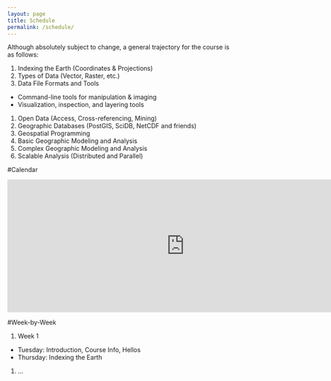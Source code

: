 ```yaml
---
layout: page
title: Schedule
permalink: /schedule/
---
```


Although absolutely subject to change, a general trajectory for the course is as
follows:

 1. Indexing the Earth (Coordinates & Projections)
 1. Types of Data (Vector, Raster, etc.)
 1. Data File Formats and Tools
   * Command-line tools for manipulation & imaging
   * Visualization, inspection, and layering tools
 1. Open Data (Access, Cross-referencing, Mining)
 1. Geographic Databases (PostGIS, SciDB, NetCDF and friends)
 1. Geospatial Programming
 1. Basic Geographic Modeling and Analysis
 1. Complex Geographic Modeling and Analysis
 1. Scalable Analysis (Distributed and Parallel)

#Calendar

<iframe src="https://www.google.com/calendar/embed?showTitle=0&amp;showPrint=0&amp;showTabs=0&amp;showTz=0&amp;height=300&amp;wkst=1&amp;bgcolor=%23FFFFFF&amp;src=mvk8q2h6c78btn6tt41c0u02rc%40group.calendar.google.com&amp;color=%238C500B&amp;ctz=America%2FDenver" style=" border-width:0 " width="800" height="300" frameborder="0" scrolling="no"></iframe>

#Week-by-Week

 1. Week 1
   * Tuesday: Introduction, Course Info, Hellos
   * Thursday: Indexing the Earth
 1. ...